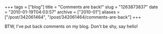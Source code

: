 +++
tags = ["blog"]
title = "Comments are back!"
slug = "1263873837"
date = "2010-01-19T04:03:57"
archive = ["2010-01"]
aliases = ["/post/342061464", "/post/342061464/comments-are-back"]
+++

BTW, I've put back comments on my blog.  Don't be shy, say hello!
